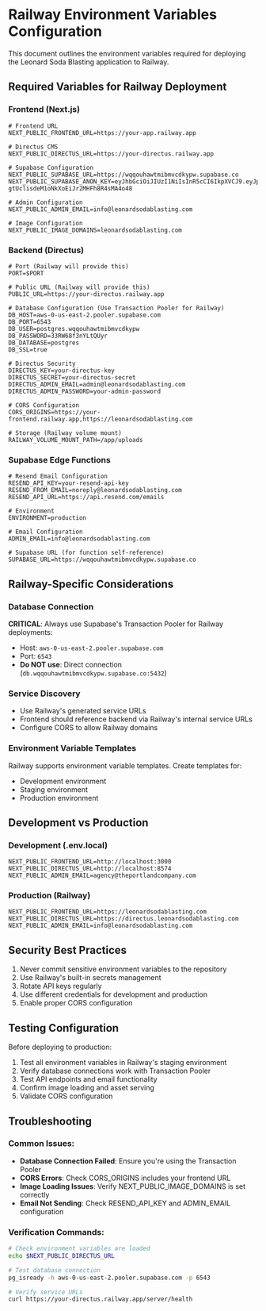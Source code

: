# Railway Environment Variables Configuration

This document outlines the environment variables required for deploying the Leonard Soda Blasting application to Railway.

## Required Variables for Railway Deployment

### Frontend (Next.js)
```env
# Frontend URL
NEXT_PUBLIC_FRONTEND_URL=https://your-app.railway.app

# Directus CMS
NEXT_PUBLIC_DIRECTUS_URL=https://your-directus.railway.app

# Supabase Configuration
NEXT_PUBLIC_SUPABASE_URL=https://wqqouhawtmibmvcdkypw.supabase.co
NEXT_PUBLIC_SUPABASE_ANON_KEY=eyJhbGciOiJIUzI1NiIsInR5cCI6IkpXVCJ9.eyJpc3MiOiJzdXBhYmFzZSIsInJlZiI6IndxcW91aGF3dG1pYm12Y2RreXB3Iiwicm9sZSI6ImFub24iLCJpYXQiOjE3NTIyNjcyNzYsImV4cCI6MjA2Nzg0MzI3Nn0._aP2Jbt-gtUclisdeM1oNkXoEiJr2MHFh8R4sMA4o48

# Admin Configuration
NEXT_PUBLIC_ADMIN_EMAIL=info@leonardsodablasting.com

# Image Configuration
NEXT_PUBLIC_IMAGE_DOMAINS=leonardsodablasting.com
```

### Backend (Directus)
```env
# Port (Railway will provide this)
PORT=$PORT

# Public URL (Railway will provide this)
PUBLIC_URL=https://your-directus.railway.app

# Database Configuration (Use Transaction Pooler for Railway)
DB_HOST=aws-0-us-east-2.pooler.supabase.com
DB_PORT=6543
DB_USER=postgres.wqqouhawtmibmvcdkypw
DB_PASSWORD=33RW68f3nYLtQUyr
DB_DATABASE=postgres
DB_SSL=true

# Directus Security
DIRECTUS_KEY=your-directus-key
DIRECTUS_SECRET=your-directus-secret
DIRECTUS_ADMIN_EMAIL=admin@leonardsodablasting.com
DIRECTUS_ADMIN_PASSWORD=your-admin-password

# CORS Configuration
CORS_ORIGINS=https://your-frontend.railway.app,https://leonardsodablasting.com

# Storage (Railway volume mount)
RAILWAY_VOLUME_MOUNT_PATH=/app/uploads
```

### Supabase Edge Functions
```env
# Resend Email Configuration
RESEND_API_KEY=your-resend-api-key
RESEND_FROM_EMAIL=noreply@leonardsodablasting.com
RESEND_API_URL=https://api.resend.com/emails

# Environment
ENVIRONMENT=production

# Email Configuration
ADMIN_EMAIL=info@leonardsodablasting.com

# Supabase URL (for function self-reference)
SUPABASE_URL=https://wqqouhawtmibmvcdkypw.supabase.co
```

## Railway-Specific Considerations

### Database Connection
**CRITICAL**: Always use Supabase's Transaction Pooler for Railway deployments:
- Host: `aws-0-us-east-2.pooler.supabase.com`
- Port: `6543`
- **Do NOT use**: Direct connection (`db.wqqouhawtmibmvcdkypw.supabase.co:5432`)

### Service Discovery
- Use Railway's generated service URLs
- Frontend should reference backend via Railway's internal service URLs
- Configure CORS to allow Railway domains

### Environment Variable Templates
Railway supports environment variable templates. Create templates for:
- Development environment
- Staging environment  
- Production environment

## Development vs Production

### Development (.env.local)
```env
NEXT_PUBLIC_FRONTEND_URL=http://localhost:3000
NEXT_PUBLIC_DIRECTUS_URL=http://localhost:8574
NEXT_PUBLIC_ADMIN_EMAIL=agency@theportlandcompany.com
```

### Production (Railway)
```env
NEXT_PUBLIC_FRONTEND_URL=https://leonardsodablasting.com
NEXT_PUBLIC_DIRECTUS_URL=https://directus.leonardsodablasting.com
NEXT_PUBLIC_ADMIN_EMAIL=info@leonardsodablasting.com
```

## Security Best Practices

1. Never commit sensitive environment variables to the repository
2. Use Railway's built-in secrets management
3. Rotate API keys regularly
4. Use different credentials for development and production
5. Enable proper CORS configuration

## Testing Configuration

Before deploying to production:
1. Test all environment variables in Railway's staging environment
2. Verify database connections work with Transaction Pooler
3. Test API endpoints and email functionality
4. Confirm image loading and asset serving
5. Validate CORS configuration

## Troubleshooting

### Common Issues:
- **Database Connection Failed**: Ensure you're using the Transaction Pooler
- **CORS Errors**: Check CORS_ORIGINS includes your frontend URL
- **Image Loading Issues**: Verify NEXT_PUBLIC_IMAGE_DOMAINS is set correctly
- **Email Not Sending**: Check RESEND_API_KEY and ADMIN_EMAIL configuration

### Verification Commands:
```bash
# Check environment variables are loaded
echo $NEXT_PUBLIC_DIRECTUS_URL

# Test database connection
pg_isready -h aws-0-us-east-2.pooler.supabase.com -p 6543

# Verify service URLs
curl https://your-directus.railway.app/server/health
```